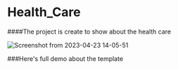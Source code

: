# Health_Care
####The project is create to show about the health care


![Screenshot from 2023-04-23 14-05-51](https://user-images.githubusercontent.com/115885247/233828398-d9c0c9e2-0152-44fc-91cd-7436e3a53501.png)

###Here's full demo about the template
